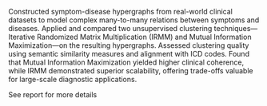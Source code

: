 Constructed symptom-disease hypergraphs from real-world clinical datasets to model complex many-to-many relations between symptoms and diseases. Applied and compared two unsupervised clustering techniques—Iterative Randomized Matrix Multiplication (IRMM) and Mutual Information Maximization—on the resulting hypergraphs. Assessed clustering quality using semantic similarity measures and alignment with ICD codes. Found that Mutual Information Maximization yielded higher clinical coherence, while IRMM demonstrated superior scalability, offering trade-offs valuable for large-scale diagnostic applications.

See report for more details

